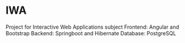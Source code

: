 # IWA
Project for Interactive Web Applications subject
Frontend: Angular and Bootstrap
Backend: Springboot and Hibernate
Database: PostgreSQL
